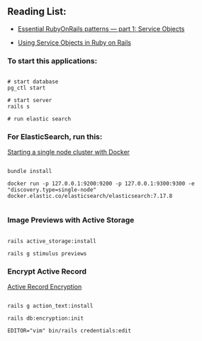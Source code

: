 ## Reading List:

* [Essential RubyOnRails patterns — part 1: Service Objects](https://medium.com/selleo/essential-rubyonrails-patterns-part-1-service-objects-1af9f9573ca1)

* [Using Service Objects in Ruby on Rails](https://blog.appsignal.com/2020/06/17/using-service-objects-in-ruby-on-rails.html)

### To start this applications:

<pre><code>
# start database
pg_ctl start

# start server
rails s

# run elastic search
</code></pre>


### For ElasticSearch, run this:

[Starting a single node cluster with Docker](https://www.elastic.co/guide/en/elasticsearch/reference/7.17/docker.html#docker-cli-run-dev-mode)
<pre><code>
bundle install

docker run -p 127.0.0.1:9200:9200 -p 127.0.0.1:9300:9300 -e "discovery.type=single-node" docker.elastic.co/elasticsearch/elasticsearch:7.17.8

</code></pre>

### Image Previews with Active Storage

<pre><code>
rails active_storage:install

rails g stimulus previews
</code></pre>

### Encrypt Active Record

[Active Record Encryption](https://guides.rubyonrails.org/active_record_encryption.html)

<pre><code>
rails g action_text:install

rails db:encryption:init

EDITOR="vim" bin/rails credentials:edit
</code></pre>